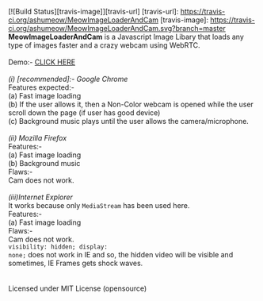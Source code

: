 [![Build Status][travis-image]][travis-url]
[travis-url]: https://travis-ci.org/ashumeow/MeowImageLoaderAndCam
[travis-image]: https://travis-ci.org/ashumeow/MeowImageLoaderAndCam.svg?branch=master
<b>MeowImageLoaderAndCam</b> is a Javascript Image Libary that loads any type of images faster and a crazy webcam using WebRTC.
<br><br>
Demo:- <a href="http://windowsgeekpro.in/MeowImageLoaderAndCam/imageloader.html">CLICK HERE</a> <br><br>
<i>(i) [recommended]:- Google Chrome </i> <br>
Features expected:- <br>
(a) Fast image loading <br>
(b) If the user allows it, then a Non-Color webcam is opened while the user scroll down the page (if user has good device) <br>
(c) Background music plays until the user allows the camera/microphone. <br><br>
<i>(ii) Mozilla Firefox </i> <br>
Features:- <br>
(a) Fast image loading <br>
(b) Background music <br>
Flaws:- <br>Cam does not work. <br><br>
<i>(iii)Internet Explorer </i><br>
It works because only <code>MediaStream</code> has been used here. <br>
Features:- <br>
(a) Fast image loading <br>
Flaws:- <br>
Cam does not work. <br>
<code>visibility: hidden; display: none;</code> does not work in IE and so, the hidden video will be visible and sometimes, IE Frames gets shock waves. <br>
<br><br>
Licensed under MIT License (opensource)
